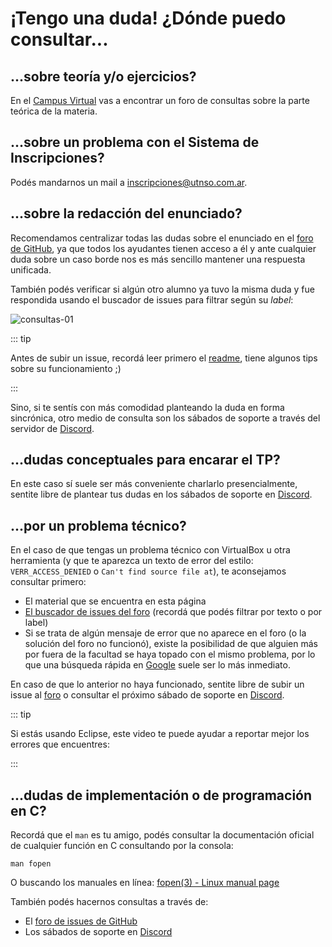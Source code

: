 # ¡Tengo una duda! ¿Dónde puedo consultar...

## ...sobre teoría y/o ejercicios?

En el [Campus Virtual](https://faq.utnso.com.ar/cv) vas a encontrar un foro de
consultas sobre la parte teórica de la materia.

## ...sobre un problema con el Sistema de Inscripciones?

Podés mandarnos un mail a
[inscripciones@utnso.com.ar](mailto:inscripciones@utnso.com.ar).

## ...sobre la redacción del enunciado?

Recomendamos centralizar todas las dudas sobre el enunciado en el
[foro de GitHub](https://github.com/sisoputnfrba/foro), ya que todos los
ayudantes tienen acceso a él y ante cualquier duda sobre un caso borde nos es
más sencillo mantener una respuesta unificada.

También podés verificar si algún otro alumno ya tuvo la misma duda y fue
respondida usando el buscador de issues para filtrar según su _label_:

![consultas-01](/img/consultas/consultas-01.png)

::: tip

Antes de subir un issue, recordá leer primero el
[readme](https://github.com/sisoputnfrba/foro/blob/master/README.md), tiene
algunos tips sobre su funcionamiento ;)

:::

Sino, si te sentís con más comodidad planteando la duda en forma sincrónica,
otro medio de consulta son los sábados de soporte a través del servidor de
[Discord](https://faq.utnso.com.ar/discord-invite).

## ...dudas conceptuales para encarar el TP?

En este caso sí suele ser más conveniente charlarlo presencialmente, sentite
libre de plantear tus dudas en los sábados de soporte en
[Discord](https://faq.utnso.com.ar/discord-invite).

## ...por un problema técnico?

En el caso de que tengas un problema técnico con VirtualBox u otra herramienta
(y que te aparezca un texto de error del estilo: `VERR_ACCESS_DENIED` o
`Can't find source file at`), te aconsejamos consultar primero:

- El material que se encuentra en esta página
- [El buscador de issues del foro](https://github.com/sisoputnfrba/foro/issues)
  (recordá que podés filtrar por texto o por label)
- Si se trata de algún mensaje de error que no aparece en el foro (o la solución
  del foro no funcionó), existe la posibilidad de que alguien más por fuera de
  la facultad se haya topado con el mismo problema, por lo que una búsqueda
  rápida en [Google](https://google.com/) suele ser lo más inmediato.

En caso de que lo anterior no haya funcionado, sentite libre de subir un issue
al [foro](https://github.com/sisoputnfrba/foro/) o consultar el próximo sábado
de soporte en [Discord](https://faq.utnso.com.ar/discord-invite).

::: tip

Si estás usando Eclipse, este video te puede ayudar a reportar mejor los errores
que encuentres:

<YouTube v="qKkmU13uKHw"/>

:::

## ...dudas de implementación o de programación en C?

Recordá que el `man` es tu amigo, podés consultar la documentación oficial de
cualquier función en C consultando por la consola:

```bash:no-line-numbers
man fopen
```

O buscando los manuales en línea:
[fopen(3) - Linux manual page](https://man7.org/linux/man-pages/man3/fopen.3.html)

También podés hacernos consultas a través de:

- El [foro de issues de GitHub](https://github.com/sisoputnfrba/foro/)
- Los sábados de soporte en [Discord](https://faq.utnso.com.ar/discord-invite)
